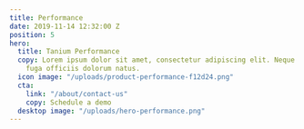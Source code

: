 ```yaml
---
title: Performance
date: 2019-11-14 12:32:00 Z
position: 5
hero:
  title: Tanium Performance
  copy: Lorem ipsum dolor sit amet, consectetur adipiscing elit. Neque itaque, molestiae
    fuga officiis dolorum natus.
  icon image: "/uploads/product-performance-f12d24.png"
  cta:
    link: "/about/contact-us"
    copy: Schedule a demo
  desktop image: "/uploads/hero-performance.png"
---
```


